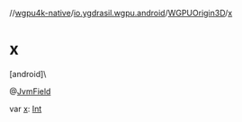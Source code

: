 //[wgpu4k-native](../../../index.md)/[io.ygdrasil.wgpu.android](../index.md)/[WGPUOrigin3D](index.md)/[x](x.md)

# x

[android]\

@[JvmField](https://kotlinlang.org/api/core/kotlin-stdlib/kotlin.jvm/-jvm-field/index.html)

var [x](x.md): [Int](https://kotlinlang.org/api/core/kotlin-stdlib/kotlin/-int/index.html)